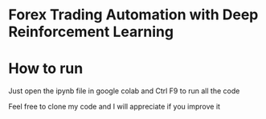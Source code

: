 # Forex Trading Automation with Deep Reinforcement Learning
<h1>How to run</h1>
<p>Just open the ipynb file in google colab and Ctrl F9 to run all the code</p>
 <p>Feel free to clone my code and I will appreciate if you improve it</p>
